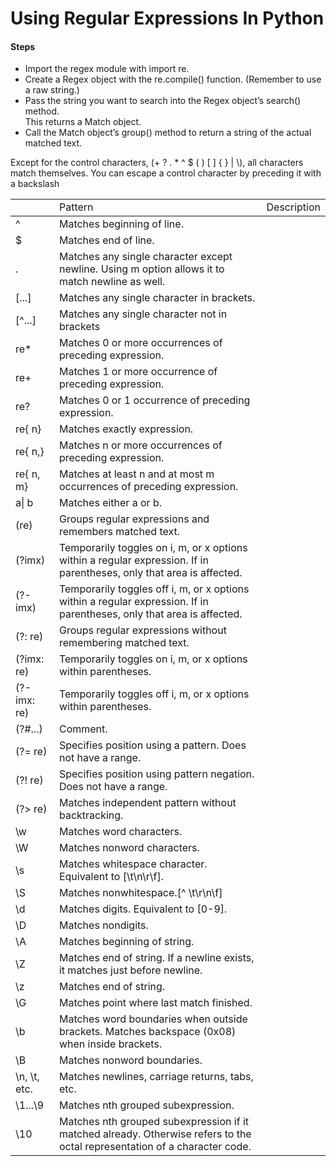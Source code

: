 <h1>Using Regular Expressions In Python</h1>
<h4>Steps</h4>
<ul>
<li>Import the regex module with import re.</li>
<li>Create a Regex object with the re.compile() function. (Remember to use a
raw string.)</li>
<li>Pass the string you want to search into the Regex object’s search() method.</li>
This returns a Match object.
<li>Call the Match object’s group() method to return a string of the actual
matched text.</li>
</ul>
<p>Except for the control characters, (+ ? . * ^ $ ( ) [ ] { } | \), all characters match
themselves. You can escape a control character by preceding it with a backslash</p>
<table>
<th>
<td>Pattern</td>
<td>Description</td>
</th>
<tbody>
<tr>
<td>^</td>
<td>Matches beginning of line.</td>
</tr>
<tr>
<td>$</td>
<td>Matches end of line.</td>
</tr>
<tr>
<td>.</td>
<td>Matches any single character except newline. Using m option
allows it to match newline as well.</td>
</tr>
<tr>
<td>[...]</td>
<td>Matches any single character in brackets.</td>
</tr>
<tr>
<td>[^...]</td>
<td>Matches any single character not in brackets</td>
</tr>
<tr>
<td>re*</td>
<td>Matches 0 or more occurrences of preceding expression.</td>
</tr>
<tr>
<td>re+</td>
<td>Matches 1 or more occurrence of preceding expression.</td>
</tr>
<tr>
<td>re?</td>
<td>Matches 0 or 1 occurrence of preceding expression.</td>
</tr>
<tr>
<td>re{ n}</td>
<td>Matches exactly
expression.</td>
</tr>
<tr>
<td>re{ n,}</td>
<td>Matches n or more occurrences of preceding expression.</td>
</tr>
<tr>
<td>re{ n, m}</td>
<td>Matches at least n and at most m occurrences of preceding
expression.</td>
</tr>
<tr>
<td>a| b</td>
<td>Matches either a or b.</td>
</tr>
<tr>
<td>(re)</td>
<td>Groups regular expressions and remembers matched text.</td>
</tr>
<tr>
<td>(?imx)</td>
<td>Temporarily toggles on i, m, or x options within a regular expression. If in parentheses, only that area is affected.</td>
</tr>
<tr>
<td>(?-imx)</td>
<td>Temporarily toggles off i, m, or x options within a regular
expression. If in parentheses, only that area is affected.</td>
</tr>
<tr>
<td>(?: re)</td>
<td>Groups regular expressions without remembering matched text.</td>
</tr>
<tr>
<td>(?imx: re)</td>
<td>Temporarily toggles on i, m, or x options within parentheses.</td>
</tr>
<tr>
<td>(?-imx: re)</td>
<td>Temporarily toggles off i, m, or x options within parentheses.</td>
</tr>
<tr>
<td>(?#...)</td>
<td>Comment.</td>
</tr>
<tr>
<td>(?= re)</td>
<td>Specifies position using a pattern. Does not have a range.</td>
</tr>
<tr>
<td>(?! re)</td>
<td>Specifies position using pattern negation. Does not have a range.</td>
</tr>
<tr>
<td>(?> re)</td>
<td>Matches independent pattern without backtracking.</td>
</tr>
<tr>
<td>\w</td>
<td>Matches word characters.</td>
</tr>
<tr>
<td>\W</td>
<td>Matches nonword characters.</td>
</tr>
<tr>
<td>\s</td>
<td>Matches whitespace character. Equivalent to [\t\n\r\f].</td>
</tr>
<tr>
<td>\S</td>
<td>Matches nonwhitespace.[^ \t\r\n\f]</td>
</tr>
<tr>
<td>\d</td>
<td>Matches digits. Equivalent to [0-9].</td>
</tr>
<tr>
<td>\D</td>
<td>Matches nondigits.</td>
</tr>
<tr>
<td>\A</td>
<td>Matches beginning of string.</td>
</tr>
<tr>
<td>\Z</td>
<td>Matches end of string. If a newline exists, it matches just before
newline.</td>
</tr>
<tr>
<td>\z</td>
<td>Matches end of string.</td>
</tr>
<tr>
<td>\G</td>
<td>Matches point where last match finished.</td>
</tr>
<tr>
<td>\b</td>
<td>Matches word boundaries when outside brackets. Matches
backspace (0x08) when inside brackets.</td>
</tr>
<tr>
<td>\B</td>
<td>Matches nonword boundaries.</td>
</tr>
<tr>
<td>\n, \t, etc.</td>
<td>Matches newlines, carriage returns, tabs, etc.</td>
</tr>
<tr>
<td>\1...\9</td>
<td>Matches nth grouped subexpression.</td>
</tr>
<tr>
<td>\10</td>
<td>Matches nth grouped subexpression if it matched already.
Otherwise refers to the octal representation of a character code.</td>
</tr>
</tbody>
</table>